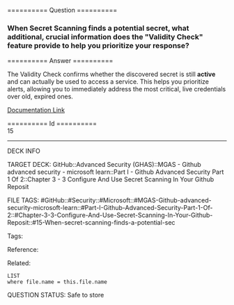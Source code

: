 ========== Question ==========  

### When Secret Scanning finds a potential secret, what additional, crucial information does the "Validity Check" feature provide to help you prioritize your response?  

========== Answer ==========  

The Validity Check confirms whether the discovered secret is still **active** and can actually be used to access a service. This helps you prioritize alerts, allowing you to immediately address the most critical, live credentials over old, expired ones.

[Documentation Link](https://learn.microsoft.com/en-us/training/modules/configure-use-secret-scanning-github-repository/4-use-secret-scanning)

========== Id ==========  
15

---

DECK INFO

TARGET DECK: GitHub::Advanced Security (GHAS)::MGAS - Github advanced security - microsoft learn::Part I - Github Advanced Security Part 1 Of 2::Chapter 3 - 3 Configure And Use Secret Scanning In Your Github Reposit

FILE TAGS: #GitHub::#Security::#Microsoft::#MGAS-Github-advanced-security-microsoft-learn::#Part-I-Github-Advanced-Security-Part-1-Of-2::#Chapter-3-3-Configure-And-Use-Secret-Scanning-In-Your-Github-Reposit::#15-When-secret-scanning-finds-a-potential-sec

Tags:

Reference:

Related:

```dataview
LIST
where file.name = this.file.name
```

QUESTION STATUS: Safe to store
